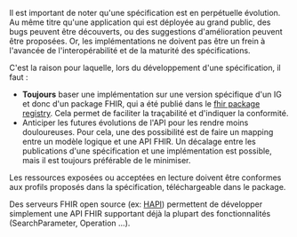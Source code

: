 Il est important de noter qu'une spécification est en perpétuelle évolution. Au même titre qu'une application qui est déployée au grand public, des bugs peuvent être découverts, ou des suggestions d'amélioration peuvent être proposées. Or, les implémentations ne doivent pas être un frein à l'avancée de l'interopérabilité et de la maturité des spécifications.

C'est la raison pour laquelle, lors du développement d'une spécification, il faut :
* **Toujours** baser une implémentation sur une version spécifique d'un IG et donc d'un package FHIR, qui a été publié dans le [fhir package registry](https://registry.fhir.org). Cela permet de faciliter la traçabilité et d'indiquer la conformité.
* Anticiper les futures évolutions de l'API pour les rendre moins douloureuses. Pour cela, une des possibilité est de faire un mapping entre un modèle logique et une API FHIR. Un décalage entre les publications d'une spécification et une implémentation est possible, mais il est toujours préférable de le minimiser.

Les ressources exposées ou acceptées en lecture doivent être conformes aux profils proposés dans la spécification, téléchargeable dans le package.

Des serveurs FHIR open source (ex: [HAPI](https://hapifhir.io)) permettent de développer simplement une API FHIR supportant déjà la plupart des fonctionnalités (SearchParameter, Operation ...).